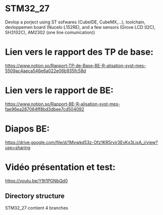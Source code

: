 # STM32_27
Devlop a porject using ST sofwares (CubeIDE, CubeMX,...), toolchain, devloppemen board (Nucelo L152RE), and a few sensors (Grove LCD (I2C), SH31(I2C), AM2302 (one line  comunication)) 

# Lien vers le rapport des TP de base:
https://www.notion.so/Rapport-TP-de-Base-BE-R-alisation-syst-mes-5509ac4aeca546e6a022e06b935fc58d

# Lien vers le rapport de BE:
https://www.notion.so/Rapport-BE-R-alisation-syst-mes-fae96ea287064ff8bd3dbee7cd504092

# Diapos BE:
https://drive.google.com/file/d/1Mvwkd53z-Ofz1KR5rvir3EvKx3LixA_i/view?usp=sharing

# Vidéo présentation et test: 
https://youtu.be/Y9t1PGNbQd0

## Directory structure 

STM32_27 contient
4 branches 
